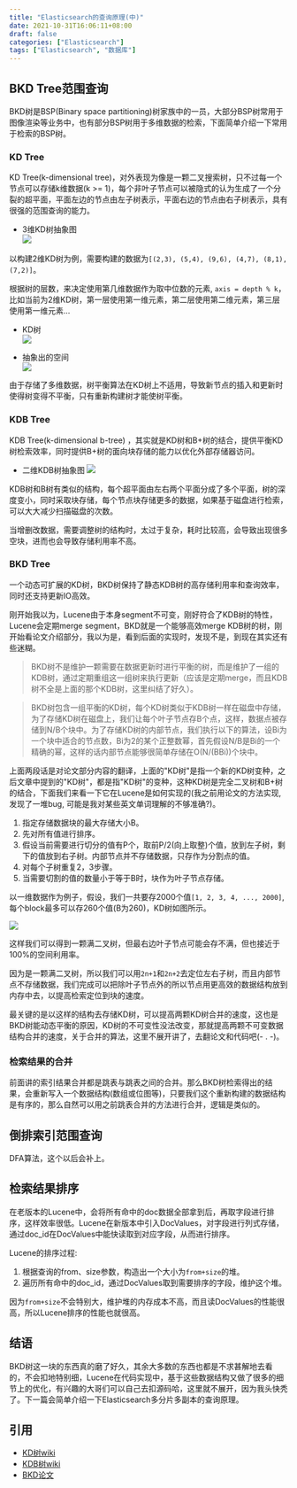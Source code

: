 ```yaml
---
title: "Elasticsearch的查询原理(中)"
date: 2021-10-31T16:06:11+08:00
draft: false
categories: ["Elasticsearch"]
tags: ["Elasticsearch", "数据库"]
---
```


## BKD Tree范围查询

BKD树是BSP(Binary space partitioning)树家族中的一员，大部分BSP树常用于图像渲染等业务中，也有部分BSP树用于多维数据的检索，下面简单介绍一下常用于检索的BSP树。

### KD Tree

KD Tree(k-dimensional tree)，对外表现为像是一颗二叉搜索树，只不过每一个节点可以存储k维数据(k >= 1)，每个非叶子节点可以被隐式的认为生成了一个分裂的超平面，平面左边的节点由左子树表示，平面右边的节点由右子树表示，具有很强的范围查询的能力。

* 3维KD树抽象图  
    ![](/img/es-read-1/4.png)

以构建2维KD树为例，需要构建的数据为`[(2,3), (5,4), (9,6), (4,7), (8,1), (7,2)]`。

根据树的层数，来决定使用第几维数据作为取中位数的元素, `axis = depth % k`，比如当前为2维KD树，第一层使用第一维元素，第二层使用第二维元素，第三层使用第一维元素...

* KD树  
    ![](/img/es-read-1/2.png)

* 抽象出的空间  
    ![](/img/es-read-1/1.png)

由于存储了多维数据，树平衡算法在KD树上不适用，导致新节点的插入和更新时使得树变得不平衡，只有重新构建树才能使树平衡。

### KDB Tree
KDB Tree(k-dimensional b-tree) ，其实就是KD树和B+树的结合，提供平衡KD树检索效率，同时提供B+树的面向块存储的能力以优化外部存储器访问。

* 二维KDB树抽象图
![](/img/es-read-1/3.png)

KDB树和B树有类似的结构，每个超平面由左右两个平面分成了多个平面，树的深度变小，同时采取块存储，每个节点块存储更多的数据，如果基于磁盘进行检索，可以大大减少扫描磁盘的次数。

当增删改数据，需要调整树的结构时，太过于复杂，耗时比较高，会导致出现很多空块，进而也会导致存储利用率不高。

### BKD Tree

一个动态可扩展的KD树，BKD树保持了静态KDB树的高存储利用率和查询效率，同时还支持更新IO高效。

刚开始我以为，Lucene由于本身segment不可变，刚好符合了KDB树的特性，Lucene会定期merge segment，BKD就是一个能够高效merge KDB树的树，刚开始看论文介绍部分，我以为是，看到后面的实现时，发现不是，到现在其实还有些迷糊。

> BKD树不是维护一颗需要在数据更新时进行平衡的树，而是维护了一组的KDB树，通过定期重组这一组树来执行更新（应该是定期merge，而且KDB树不全是上面的那个KDB树，这里纠结了好久）。

> BKD树包含一组平衡的KD树，每个KD树类似于KDB树一样在磁盘中存储，为了存储KD树在磁盘上，我们让每个叶子节点存B个点，这样，数据点被存储到N/B个块中。为了存储KD树的内部节点，我们执行以下的算法，设Bi为一个块中适合的节点数，Bi为2的某个正整数幂，首先假设N/B是Bi的一个精确的幂，这样的话内部节点能够很简单存储在O(N/(BBi))个块中。

上面两段话是对论文部分内容的翻译，上面的"KD树"是指一个新的KD树变种，之后文章中提到的"KD树"，都是指"KD树"的变种，这种KD树是完全二叉树和B+树的结合，下面我们来看一下它在Lucene是如何实现的(我之前用论文的方法实现, 发现了一堆bug, 可能是我对某些英文单词理解的不够准确?)。

1. 指定存储数据块的最大存储大小B。
2. 先对所有值进行排序。
3. 假设当前需要进行切分的值有P个，取前P/2(向上取整)个值，放到左子树，剩下的值放到右子树。内部节点并不存储数据，只存作为分割点的值。
4. 对每个子树重复2，3步骤。
5. 当需要切割的值的数量小于等于B时，块作为叶子节点存储。

以一维数据作为例子，假设，我们一共要存2000个值`[1, 2, 3, 4, ..., 2000]`,每个block最多可以存260个值(B为260)，KD树如图所示。

![](/img/es-read-1/5.png)

这样我们可以得到一颗满二叉树，但最右边叶子节点可能会存不满，但也接近于100%的空间利用率。

因为是一颗满二叉树，所以我们可以用`2n+1`和`2n+2`去定位左右子树，而且内部节点不存储数据，我们完成可以把除叶子节点外的所以节点用更高效的数据结构放到内存中去，以提高检索定位到块的速度。

最关键的是以这样的结构去存储KD树，可以提高两颗KD树合并的速度，这也是BKD树能动态平衡的原因，KD树的不可变性没法改变，那就提高两颗不可变数据结构合并的速度，关于合并的算法，这里不展开讲了，去翻论文和代码吧(- . -)。

### 检索结果的合并

前面讲的索引结果合并都是跳表与跳表之间的合并。那么BKD树检索得出的结果，会重新写入一个数据结构(数组或位图等)，只要我们这个重新构建的数据结构是有序的，那么自然可以用之前跳表合并的方法进行合并，逻辑是类似的。

## 倒排索引范围查询

DFA算法，这个以后会补上。

## 检索结果排序

在老版本的Lucene中，会将所有命中的doc数据全部拿到后，再取字段进行排序，这样效率很低。Lucene在新版本中引入DocValues，对字段进行列式存储，通过doc_id在DocValues中能快读取到对应字段，从而进行排序。

Lucene的排序过程: 
1. 根据查询的from、size参数，构造出一个大小为`from+size`的堆。
2. 遍历所有命中的doc_id，通过DocValues取到需要排序的字段，维护这个堆。

因为`from+size`不会特别大，维护堆的内存成本不高，而且读DocValues的性能很高，所以Lucene排序的性能也就很高。


## 结语

BKD树这一块的东西真的磨了好久，其余大多数的东西也都是不求甚解地去看的，不会扣地特别细，Lucene在代码实现中，基于这些数据结构又做了很多的细节上的优化，有兴趣的大哥们可以自己去扣源码哈，这里就不展开，因为我头快秃了。下一篇会简单介绍一下Elasticsearch多分片多副本的查询原理。

## 引用
* [KD树wiki](https://en.wikipedia.org/wiki/K-d_tree)
* [KDB树wiki](https://en.wikipedia.org/wiki/K-D-B-tree)
* [BKD论文](https://users.cs.duke.edu/~pankaj/publications/papers/bkd-sstd.pdf)
